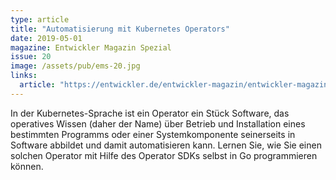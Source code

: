```yaml
---
type: article
title: "Automatisierung mit Kubernetes Operators"
date: 2019-05-01
magazine: Entwickler Magazin Spezial
issue: 20
image: /assets/pub/ems-20.jpg
links:
  article: "https://entwickler.de/entwickler-magazin/entwickler-magazin-spezial-vol-20-kubernetes-579891257.html"
---
```


In der Kubernetes-Sprache ist ein Operator ein Stück Software, das operatives Wissen (daher der Name) über Betrieb und Installation eines bestimmten Programms oder einer Systemkomponente seinerseits in Software abbildet und damit automatisieren kann. Lernen Sie, wie Sie einen solchen Operator mit Hilfe des Operator SDKs selbst in Go programmieren können.